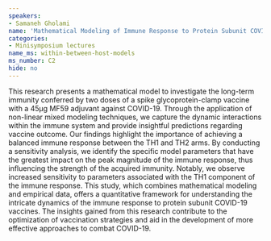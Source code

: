 ```yaml
---
speakers:
- Samaneh Gholami
name: 'Mathematical Modeling of Immune Response to Protein Subunit COVID-19 Vaccines'
categories:
- Minisymposium lectures
name_ms: within-between-host-models
ms_number: C2
hide: no
---
```

This research presents a mathematical model to investigate the long-term immunity conferred by two doses of a spike glycoprotein-clamp vaccine with a 45μg MF59 adjuvant against COVID-19. Through the application of non-linear mixed modeling techniques, we capture the dynamic interactions within the immune system and provide insightful predictions regarding vaccine outcome. Our findings highlight the importance of achieving a balanced immune response between the TH1 and TH2 arms. By conducting a sensitivity analysis, we identify the specific model parameters that have the greatest impact on the peak magnitude of the immune response, thus influencing the strength of the acquired immunity. Notably, we observe increased sensitivity to parameters associated with the TH1 component of the immune response. This study, which combines mathematical modeling and empirical data, offers a quantitative framework for understanding the intricate dynamics of the immune response to protein subunit COVID-19 vaccines. The insights gained from this research contribute to the optimization of vaccination strategies and aid in the development of more effective approaches to combat COVID-19.
